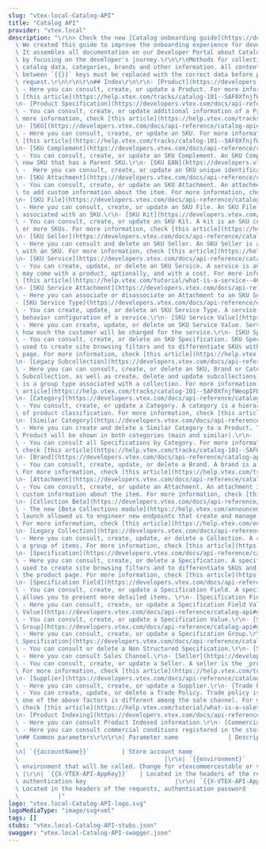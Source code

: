 ```yaml
---
slug: "vtex-local-Catalog-API"
title: "Catalog API"
provider: "vtex.local"
description: "\r\n> Check the new [Catalog onboarding guide](https://developers.vtex.com/docs/guides/catalog-overview).\
  \ We created this guide to improve the onboarding experience for developers at VTEX.\
  \ It assembles all documentation on our Developer Portal about Catalog and is organized\
  \ by focusing on the developer's journey.\r\n\r\nMethods for collecting product/SKU\
  \ catalog data, categories, brands and other information. All content that comes\
  \ between `{{}}` keys must be replaced with the correct data before performing the\
  \ request.\r\n\r\n\r\n## Index\r\n\r\n- [Product](https://developers.vtex.com/docs/api-reference/catalog-api#get-/api/catalog_system/pvt/products/GetProductAndSkuIds)\
  \ - Here you can consult, create, or update a Product. For more information, check\
  \ [this article](https://help.vtex.com/tracks/catalog-101--5AF0XfnjfWeopIFBgs3LIQ/1wmX3QvQVxbKVmalhIE5Ru).\r\
  \n- [Product Specification](https://developers.vtex.com/docs/api-reference/catalog-api#get-/api/catalog_system/pvt/products/-productId-/specification)\
  \ - You can consult, create, or update additional information of a Product.  For\
  \ more information, check [this article](https://help.vtex.com/tracks/catalog-101--5AF0XfnjfWeopIFBgs3LIQ/2NQoBv8m4Yz3oQaLgDRagP#product-specification).\r\
  \n- [SKU](https://developers.vtex.com/docs/api-reference/catalog-api#get-/api/catalog_system/pvt/sku/stockkeepingunitids)\
  \ - Here you can consult, create, or update an SKU. For more information, check\
  \ [this article](https://help.vtex.com/tracks/catalog-101--5AF0XfnjfWeopIFBgs3LIQ/3mJbIqMlz6oKDmyZ2bKJoA).\r\
  \n- [SKU Complement](https://developers.vtex.com/docs/api-reference/catalog-api#get-/api/catalog/pvt/stockkeepingunit/-skuId-/complement)\
  \ - You can consult, create, or update an SKU Complement. An SKU Complement is a\
  \ new SKU that has a Parent SKU.\r\n- [SKU EAN](https://developers.vtex.com/docs/api-reference/catalog-api#get-/api/catalog_system/pvt/sku/stockkeepingunitbyean/-ean-)\
  \ -  Here you can consult, create, or update an SKU unique identification code (barcode).\r\
  \n- [SKU Attachment](https://developers.vtex.com/docs/api-reference/catalog-api#post-/api/catalog/pvt/skuattachment)\
  \ - You can consult, create, or update an SKU Attachment. An attachment is used\
  \ to add custom information about the item. For more information, check [this article](https://help.vtex.com/tutorial/what-is-an-attachment--aGICk0RVbqKg6GYmQcWUm?locale=en).\r\
  \n- [SKU File](https://developers.vtex.com/docs/api-reference/catalog-api#get-/api/catalog/pvt/stockkeepingunit/-skuId-/file)\
  \ - Here you can consult, create, or update an SKU File. An SKU File is an image\
  \ associated with an SKU.\r\n- [SKU Kit](https://developers.vtex.com/docs/api-reference/catalog-api#get-/api/catalog/pvt/stockkeepingunitkit)\
  \ - You can consult, create, or update an SKU Kit. A kit is an SKU composed of one\
  \ or more SKUs. For more information, check [this article](https://help.vtex.com/tutorial/what-is-a-kit--5ov5s3eHM4AqAAgqWwoc28?locale=en).\r\
  \n- [SKU Seller](https://developers.vtex.com/docs/api-reference/catalog-api#get-/api/catalog_system/pvt/skuseller/-sellerId-/-sellerSkuId-)\
  \ - Here you can consult and delete an SKU Seller. An SKU Seller is a seller associated\
  \ with an SKU. For more information, check [this article](https://help.vtex.com/tutorial/what-is-a-seller--5FkLvhZ3Few4CWWIuYOK2w?locale=en).\r\
  \n- [SKU Service](https://developers.vtex.com/docs/api-reference/catalog-api#put-/api/catalog/pvt/skuservice/-skuServiceId-)\
  \ - You can create, update, or delete an SKU Service. A service is an item that\
  \ may come with a product, optionally, and with a cost. For more information, check\
  \ [this article](https://help.vtex.com/tutorial/what-is-a-service--46Ha8CEEQoC6Y40i6akG0y?locale=en).\r\
  \n- [SKU Service Attachment](https://developers.vtex.com/docs/api-reference/catalog-api#post-/api/catalog/pvt/skuservicetypeattachment)\
  \ - Here you can associate or disassociate an Attachment to an SKU Service.\r\n\
  - [SKU Service Type](https://developers.vtex.com/docs/api-reference/catalog-api#post-/api/catalog/pvt/skuservicetype)\
  \ - You can create, update, or delete an SKU Service Type. A service type is the\
  \ behavior configuration of a service.\r\n- [SKU Service Value](https://developers.vtex.com/docs/api-reference/catalog-api#post-/api/catalog/pvt/skuservicevalue)\
  \ - Here you can create, update, or delete an SKU Service Value. Service value is\
  \ how much the customer will be charged for the service.\r\n- [SKU Specification](https://developers.vtex.com/docs/api-reference/catalog-api#get-/api/catalog/pvt/stockkeepingunit/-skuId-/specification)\
  \ - You can consult, create, or delete an SKU Specification. SKU Specification is\
  \ used to create site browsing filters and to differentiate SKUs within the product\
  \ page. For more information, check [this article](https://help.vtex.com/tracks/catalog-101--5AF0XfnjfWeopIFBgs3LIQ/2NQoBv8m4Yz3oQaLgDRagP?locale=en#sku-specifications).\r\
  \n- [Legacy Subcollection](https://developers.vtex.com/docs/api-reference/catalog-api#post-/api/catalog/pvt/subcollection/-subCollectionId-/stockkeepingunit)\
  \ - Here you can can consult, create, or delete an SKU, Brand or Category from a\
  \ Subcollection, as well as create, delete and update subcollections. A subcollection\
  \ is a group type associated with a collection. For more information, check [this\
  \ article](https://help.vtex.com/tracks/catalog-101--5AF0XfnjfWeopIFBgs3LIQ/3moFonW33dgOYDrU21Z1X0#group-types).\r\
  \n- [Category](https://developers.vtex.com/docs/api-reference/catalog-api#get-/api/catalog_system/pub/category/tree/-categoryLevels-)\
  \ - You consult, create, or update a Category. A category is a hierarchical level\
  \ of product classification. For more information, check [this article](https://help.vtex.com/tracks/catalog-101--5AF0XfnjfWeopIFBgs3LIQ/2gkZDjXRqfsq62TlAkj4uf).\r\
  \n- [Similar Category](https://developers.vtex.com/docs/api-reference/catalog-api#get-/api/catalog/pvt/product/-productId-/similarcategory/)\
  \ - Here you can create and delete a Similar Category to a Product. This way the\
  \ Product will be shown in both categories (main and similar).\r\n- [Category Specification](https://developers.vtex.com/docs/api-reference/catalog-api#get-/api/catalog_system/pub/specification/field/listByCategoryId/-categoryId-)\
  \ - You can consult all Specifications by Category. For more information about Specification,\
  \ check [this article](https://help.vtex.com/tracks/catalog-101--5AF0XfnjfWeopIFBgs3LIQ/2NQoBv8m4Yz3oQaLgDRagP).\r\
  \n- [Brand](https://developers.vtex.com/docs/api-reference/catalog-api#get-/api/catalog_system/pvt/brand/list)\
  \ - You can consult, create, update, or delete a Brand. A brand is a product property.\
  \ For more information, check [this article](https://help.vtex.com/tracks/catalog-101--5AF0XfnjfWeopIFBgs3LIQ/7i3sB8fgkqUp5NoH5yJtfh).\r\
  \n- [Attachment](https://developers.vtex.com/docs/api-reference/catalog-api#get-/api/catalog/pvt/attachment/-attachmentid-)\
  \ - You can consult, create, or update an Attachment. An attachment is used to add\
  \ custom information about the item. For more information, check [this article](https://help.vtex.com/tutorial/what-is-an-attachment--aGICk0RVbqKg6GYmQcWUm?locale=en).\r\
  \n- [Collection Beta](https://developers.vtex.com/docs/api-reference/catalog-api#get-/api/catalog_system/pvt/collection/search)\
  \ - The new [Beta Collections module](https://help.vtex.com/announcements/new-beta-collections-module-easily-create-and-manage-product-collections--6KvFxylC5SNsbVm8L8XZpZ#)\
  \ launch allowed us to engineer new endpoints that create and manage Collections.\
  \ For more information, check [this article](https://help.vtex.com/en/tutorial/creating-collections-beta--yJBHqNMViOAnnnq4fyOye?&utm_source=autocomplete#).\r\
  \n- [Legacy Collection](https://developers.vtex.com/docs/api-reference/catalog-api#get-/api/catalog/pvt/collection/-collectionId-)\
  \ - Here you can consult, create, update, or delete a Collection. A collection is\
  \ a group of items. For more information, check [this article](https://help.vtex.com/tracks/catalog-101--5AF0XfnjfWeopIFBgs3LIQ/4hN41yU8IPeb8HKmmaXoca?locale=en).\r\
  \n- [Specification](https://developers.vtex.com/docs/api-reference/catalog-api#get-/api/catalog/pvt/specification/-specificationId-)\
  \ - Here you can consult, create, or delete a Specification. A specification is\
  \ used to create site browsing filters and to differentiate SKUs and Products within\
  \ the product page. For more information, check [this article](https://help.vtex.com/tracks/catalog-101--5AF0XfnjfWeopIFBgs3LIQ/2NQoBv8m4Yz3oQaLgDRagP?locale=en).\r\
  \n- [Specification Field](https://developers.vtex.com/docs/api-reference/catalog-api#get-/api/catalog_system/pub/specification/fieldGet/-fieldId-)\
  \ - You can consult, create, or update a Specification Field. A specification field\
  \ allows you to present more detailed items. \r\n- [Specification Field Value](https://developers.vtex.com/docs/api-reference/catalog-api#get-/api/catalog_system/pvt/specification/fieldValue/-fieldValueId-)\
  \ - Here you can consult, create, or update a Specification Field Value. \r\n- [Specification\
  \ Value](https://developers.vtex.com/docs/api-reference/catalog-api#get-/api/catalog/pvt/specificationvalue/-specificationValueId-)\
  \ - You can consult, create, or update a Specification Value.\r\n- [Specification\
  \ Group](https://developers.vtex.com/docs/api-reference/catalog-api#get-/api/catalog_system/pvt/specification/groupbycategory/-categoryId-)\
  \ - Here you can consult, create, or update a Specification Group.\r\n- [Non Structured\
  \ Specification](https://developers.vtex.com/docs/api-reference/catalog-api#get-/api/catalog/pvt/specification/nonstructured/-Id-)\
  \ - You can consult or delete a Non Structured Specification.\r\n- [Sales Channel](https://developers.vtex.com/docs/api-reference/catalog-api#get-/api/catalog_system/pvt/saleschannel/list)\
  \ - Here you can consult Sales Channel.\r\n- [Seller](https://developers.vtex.com/docs/api-reference/catalog-api#get-/api/catalog_system/pvt/seller/list)\
  \ - You can consult, create, or update a Seller. A seller is the _product owner_.\
  \ For more information, check [this article](https://help.vtex.com/tutorial/what-is-a-seller--5FkLvhZ3Few4CWWIuYOK2w?locale=en).\r\
  \n- [Supplier](https://developers.vtex.com/docs/api-reference/catalog-api#post-/api/catalog/pvt/supplier)\
  \ - Here you can consult, create, or update a Supplier.\r\n- [Trade Policy](https://developers.vtex.com/docs/api-reference/catalog-api#get-/api/catalog/pvt/product/-productId-/salespolicy)\
  \ - You can create, update, or delete a Trade Policy. Trade policy is required when\
  \ one of the above factors is different among the sale channel. For more information,\
  \ check [this article](https://help.vtex.com/tutorial/what-is-a-sales-policy--563tbcL0TYKEKeOY4IAgAE?locale=en).\r\
  \n- [Product Indexing](https://developers.vtex.com/docs/api-reference/catalog-api#get-/api/catalog_system/pvt/products/GetIndexedInfo/-productId-)\
  \ - Here you can consult Product Indexed information.\r\n- [Commercial Conditions](https://developers.vtex.com/docs/api-reference/catalog-api#get-/api/catalog_system/pvt/commercialcondition/list)\
  \ - Here you can consult commercial conditions registered in the store.\r\n\r\n\r\
  \n## Common parameters\r\n\r\n| Parameter name              | Description      \
  \                                                                       |\r\n|---------------------------|-----------------------------------------------------------------------------------------|\r\
  \n| `{{accountName}}`         | Store account name                             \
  \                                         |\r\n| `{{environment}`          | The\
  \ environment that will be called. Change for vtexcommercestable or vtexcommmercebeta\
  \ |\r\n| `{{X-VTEX-API-AppKey}}`   | Located in the headers of the requests, user\
  \ authentication key                         |\r\n| `{{X-VTEX-API-AppToken}}` |\
  \ Located in the headers of the requests, authentication password              \
  \           |"
logo: "vtex.local-Catalog-API-logo.svg"
logoMediaType: "image/svg+xml"
tags: []
stubs: "vtex.local-Catalog-API-stubs.json"
swagger: "vtex.local-Catalog-API-swagger.json"
---
```

